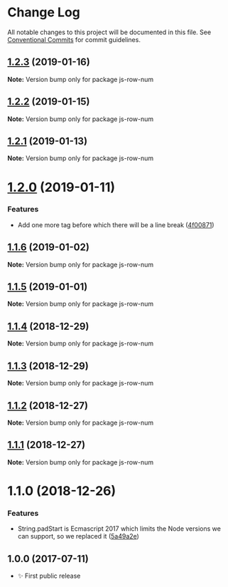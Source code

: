 # Change Log

All notable changes to this project will be documented in this file.
See [Conventional Commits](https://conventionalcommits.org) for commit guidelines.

## [1.2.3](https://bitbucket.org/codsen/codsen/src/master/packages/js-row-num/compare/js-row-num@1.2.2...js-row-num@1.2.3) (2019-01-16)

**Note:** Version bump only for package js-row-num





## [1.2.2](https://bitbucket.org/codsen/codsen/src/master/packages/js-row-num/compare/js-row-num@1.2.1...js-row-num@1.2.2) (2019-01-15)

**Note:** Version bump only for package js-row-num

## [1.2.1](https://bitbucket.org/codsen/codsen/src/master/packages/js-row-num/compare/js-row-num@1.2.0...js-row-num@1.2.1) (2019-01-13)

**Note:** Version bump only for package js-row-num

# [1.2.0](https://bitbucket.org/codsen/codsen/src/master/packages/js-row-num/compare/js-row-num@1.1.6...js-row-num@1.2.0) (2019-01-11)

### Features

- Add one more tag before which there will be a line break ([4f00871](https://bitbucket.org/codsen/codsen/src/master/packages/js-row-num/commits/4f00871))

## [1.1.6](https://bitbucket.org/codsen/codsen/src/master/packages/js-row-num/compare/js-row-num@1.1.5...js-row-num@1.1.6) (2019-01-02)

**Note:** Version bump only for package js-row-num

## [1.1.5](https://bitbucket.org/codsen/codsen/src/master/packages/js-row-num/compare/js-row-num@1.1.4...js-row-num@1.1.5) (2019-01-01)

**Note:** Version bump only for package js-row-num

## [1.1.4](https://bitbucket.org/codsen/codsen/src/master/packages/js-row-num/compare/js-row-num@1.1.3...js-row-num@1.1.4) (2018-12-29)

**Note:** Version bump only for package js-row-num

## [1.1.3](https://bitbucket.org/codsen/codsen/src/master/packages/js-row-num/compare/js-row-num@1.1.2...js-row-num@1.1.3) (2018-12-29)

**Note:** Version bump only for package js-row-num

## [1.1.2](https://bitbucket.org/codsen/codsen/src/master/packages/js-row-num/compare/js-row-num@1.1.1...js-row-num@1.1.2) (2018-12-27)

**Note:** Version bump only for package js-row-num

## [1.1.1](https://bitbucket.org/codsen/codsen/src/master/packages/js-row-num/compare/js-row-num@1.1.0...js-row-num@1.1.1) (2018-12-27)

**Note:** Version bump only for package js-row-num

# 1.1.0 (2018-12-26)

### Features

- String.padStart is Ecmascript 2017 which limits the Node versions we can support, so we replaced it ([5a49a2e](https://bitbucket.org/codsen/codsen/src/master/packages/js-row-num/commits/5a49a2e))

## 1.0.0 (2017-07-11)

- ✨ First public release

